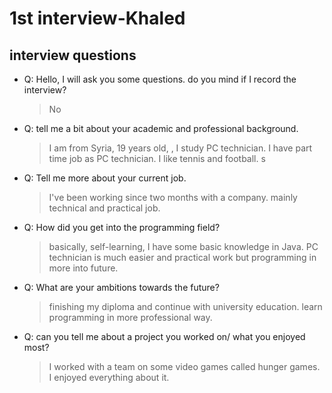 # 1st interview-Khaled

## interview questions

- Q: Hello, I will ask you some questions. do you mind if I record the
  interview?

  > No

- Q: tell me a bit about your academic and professional background.

  > I am from Syria, 19 years old, , I study PC technician. I have part time job
  > as PC technician. I like tennis and football. s

- Q: Tell me more about your current job.

  > I've been working since two months with a company. mainly technical and
  > practical job.

- Q: How did you get into the programming field?

  > basically, self-learning, I have some basic knowledge in Java. PC technician
  > is much easier and practical work but programming in more into future.

- Q: What are your ambitions towards the future?

  > finishing my diploma and continue with university education. learn
  > programming in more professional way.

- Q: can you tell me about a project you worked on/ what you enjoyed most?

  > I worked with a team on some video games called hunger games. I enjoyed
  > everything about it.
